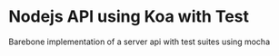 # Nodejs API using Koa with Test
  Barebone implementation of a server api with test suites using mocha